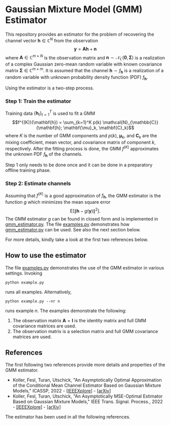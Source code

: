 # Gaussian Mixture Model (GMM) Estimator

This repository provides an estimator for the problem of recovering the channel vector $\mathbf{h} \in \mathbb{C}^N$ from the observation $$\mathbf{y} = \mathbf{A} \mathbf{h} + \mathbf{n}$$ where $\mathbf{A} \in \mathbb{C}^{m\times N}$ is the observation matrix and $\mathbf{n} \sim \mathcal{N}_{\mathbb{C}}(\mathbf{0}, \mathbf{\Sigma})$ is a realization of a complex Gaussian zero-mean random variable with known covariance matrix $\mathbf{\Sigma} \in \mathbb{C}^{m\times m}$.
It is assumed that the channel $\mathbf{h} \sim f_{\mathbf{h}}$ is a realization of a random variable with unknown probability density function (PDF) $f_{\mathbf{h}}$.

Using the estimator is a two-step process.

### Step 1: Train the estimator
Training data $`\{\mathbf{h}_t\}_{t=1}^{T}`$ is used to fit a GMM $$f^{(K)}(\mathbf{h}) = \sum_{k=1}^K p(k) \mathcal{N}_{\mathbb{C}}(\mathbf{h}; \mathbf{\mu}_k, \mathbf{C}_k)$$
where $K$ is the number of GMM components and $p(k)$, $\mathbf{\mu}_k$, and $\mathbf{C}_k$ are the mixing coefficient, mean vector, and covariance matrix of component $k$, respectively.
After the fitting process is done, the GMM $f^{(K)}$ approximates the unknown PDF $f_{\mathbf{h}}$ of the channels.

Step 1 only needs to be done once and it can be done in a preparatory offline training phase.

### Step 2: Estimate channels
Assuming that $f^{(K)}$ is a good approximation of $f_{\mathbf{h}}$, the GMM estimator is the function $g$ which minimizes the mean square error $$\mathrm{E}\big[\| \mathbf{h} - g(\mathbf{y}) \|^2\big].$$
The GMM estimator $g$ can be found in closed form and is implemented in [gmm_estimator.py](https://github.com/michael-koller-91/gmm-estimator/blob/main/gmm_estimator.py).
The file [examples.py](https://github.com/michael-koller-91/gmm-estimator/blob/main/examples.py) demonstrates how [gmm_estimator.py](https://github.com/michael-koller-91/gmm-estimator/blob/main/gmm_estimator.py) can be used. See also the next section below.

For more details, kindly take a look at the first two references below.

## How to use the estimator
The file [examples.py](https://github.com/michael-koller-91/gmm-estimator/blob/main/examples.py) demonstrates the use of the GMM estimator in various settings.
Invoking
```
python example.py
```
runs all examples. Alternatively,
```
python example.py --nr n
```
runs example $n$.
The examples demonstrate the following:
1. The observation matrix $\mathbf{A} = \mathbf{I}$ is the identity matrix and full GMM covariance matrices are used.
2. The observation matrix is a selection matrix and full GMM covariance matrices are used.

## References
The first following two references provide more details and properties of the GMM estimator.

- Koller, Fesl, Turan, Utschick, "An Asymptotically Optimal Approximation of the Conditional Mean Channel Estimator Based on Gaussian Mixture Models," ICASSP, 2022  - [[IEEEXplore](https://ieeexplore.ieee.org/document/9747226)] - [[arXiv](https://arxiv.org/abs/2111.11064)]
- Koller, Fesl, Turan, Utschick, "An Asymptotically MSE-Optimal Estimator Based on Gaussian Mixture Models," IEEE Trans. Signal. Process., 2022 - [[IEEEXplore]](https://ieeexplore.ieee.org/document/9842343) - [[arXiv]](https://arxiv.org/abs/2112.12499)

The estimator has been used in all the following references.
